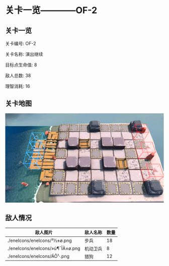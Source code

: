 # 关卡一览————OF-2


## 关卡一览

关卡编号: OF-2

关卡名称: 演出继续

目标点生命值: 8

敌人总数: 38

理智消耗: 16


## 关卡地图
![OF-2](./oprMap/OF-2.png)

## 敌人情况

| 敌人图片 | 敌人名称 | 数量  |
|---------|-----|-----|
| ./eneIcons/eneIcons/²½±ø.png| 步兵  |   18  |
| ./eneIcons/eneIcons/»ú¶¯ÎÀ±ø.png| 机动卫兵  |   8  |
| ./eneIcons/eneIcons/ÁÔ¹·.png| 猎狗  |   12  |
